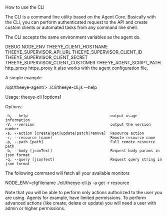 How to use the CLI

The CLI is a command line utility based on the Agent Core. Basically with the CLI, you can perform authenticated request to the API and create custom clients or automated tasks from any command line shell.

The CLI accepts the same environment variables as the agent do.

DEBUG NODE_ENV THEEYE_CLIENT_HOSTNAME THEEYE_SUPERVISOR_API_URL THEEYE_SUPERVISOR_CLIENT_ID THEEYE_SUPERVISOR_CLIENT_SECRET THEEYE_SUPERVISOR_CLIENT_CUSTOMER THEEYE_AGENT_SCRIPT_PATH http_proxy https_proxy
It also works with the agent configuration file.

A simple example


 /opt/theeye-agent/> ./cli/theeye-cli.js --help

  Usage: theeye-cli [options]

  Options:

    -h, --help                                     output usage information
    -V, --version                                  output the version number
    -a, --action [create|get|update|patch|remove]  Resource action
    -r, --resource [name]                          Remote resource name
    -p, --path [path]                              Full remote resource path
    -b, --body [jsonText]                          Request body params in json format
    -q, --query [jsonText]                         Request query string in json format


The following command will fetch all your available monitors

NODE_ENV=cfgfilename ./cli/theeye-cli.js -a get -r resource

Note that you will be able to perform only actions authorized to the user you are using. Agents for example, have limited permissions. To perform advanced actions (like create, delete or update) you will need a user with admin or higher permissions.
